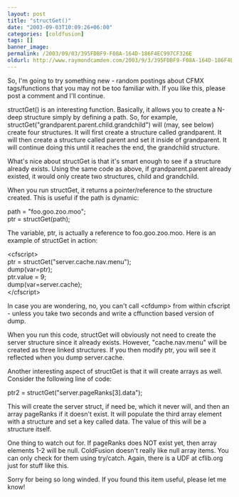 ```yaml
---
layout: post
title: "structGet()"
date: "2003-09-03T10:09:26+06:00"
categories: [coldfusion]
tags: []
banner_image: 
permalink: /2003/09/03/395FDBF9-F08A-164D-186F4EC997CF326E
oldurl: http://www.raymondcamden.com/2003/9/3/395FDBF9-F08A-164D-186F4EC997CF326E
---
```


So, I'm going to try something new - random postings about CFMX tags/functions that you may not be too familiar with. If you like this, please post a comment and I'll continue.

structGet() is an interesting function. Basically, it allows you to create a N-deep structure simply by defining a path. So, for example, structGet("grandparent.parent.child.grandchild") will (may, see below) create four structures. It will first create a structure called grandparent. It will then create a structure called parent and set it inside of grandparent. It will continue doing this until it reaches the end, the grandchild structure.

What's nice about structGet is that it's smart enough to see if a structure already exists. Using the same code as above, if grandparent.parent already existed, it would only create two structures, child and grandchild. 

When you run structGet, it returns a pointer/reference to the structure created. This is useful if the path is dynamic:

path = "foo.goo.zoo.moo";<br>
ptr = structGet(path);

The variable, ptr, is actually a reference to foo.goo.zoo.moo. Here is an example of structGet in action:

&lt;cfscript&gt;<br>
ptr = structGet("server.cache.nav.menu");<br>
dump(var=ptr);<br>
ptr.value = 9;<br>
dump(var=server.cache);<br>
&lt;/cfscript&gt;

In case you are wondering, no, you can't call &lt;cfdump&gt; from within cfscript - unless you take two seconds and write a cffunction based version of dump. 

When you run this code, structGet will obviously not need to create the server structure since it already exists. However, "cache.nav.menu" will be created as three linked structures. If you then modify ptr, you will see it reflected when you dump server.cache.

Another interesting aspect of structGet is that it will create arrays as well. Consider the following line of code: 

ptr2 = structGet("server.pageRanks[3].data");

This will create the server struct, if need be, which it never will, and then an array pageRanks if it doesn't exist. It will populate the third array element with a structure and set a key called data. The value of this will be a structure itself.

One thing to watch out for. If pageRanks does NOT exist yet, then array elements 1-2 will be null. ColdFusion doesn't really like null array items. You can only check for them using try/catch. Again, there is a UDF at cflib.org just for stuff like this.

Sorry for being so long winded. If you found this item useful, please let me know!